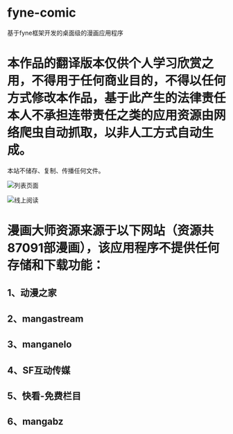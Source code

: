 # fyne-comic
基于fyne框架开发的桌面级的漫画应用程序


# 本作品的翻译版本仅供个人学习欣赏之用，不得用于任何商业目的，不得以任何方式修改本作品，基于此产生的法律责任本人不承担连带责任之类的应用资源由网络爬虫自动抓取，以非人工方式自动生成。
本站不储存、复制、传播任何文件。

![列表页面](https://user-images.githubusercontent.com/19621909/206907105-363bcd52-2c12-489d-93dc-57e28ab1bccb.png)

![线上阅读](https://user-images.githubusercontent.com/19621909/206907023-4ceab70c-6707-4c97-9c99-4235f78db80b.png)

# 漫画大师资源来源于以下网站（资源共87091部漫画），该应用程序不提供任何存储和下载功能：
## 1、动漫之家
## 2、mangastream
## 3、manganelo
## 4、SF互动传媒
## 5、快看-免费栏目
## 6、mangabz
